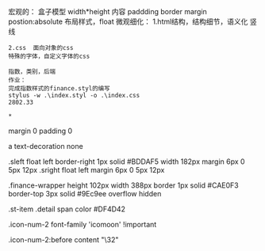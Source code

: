宏观的：
    盒子模型
    width*height 内容 paddding border margin postion:absolute
    布局样式，float 
微观细化：
    1.html结构，结构细节，语义化
    竖线
      
    2.css  面向对象的css
    特殊的字体，自定义字体的css

    指数，类别，后端
    作业：
    完成指数样式的finance.styl的编写
    stylus -w .\index.styl -o .\index.css
    2802.33

    *
  margin 0
  padding 0


a
  text-decoration none


.sleft
  float left
  border-right 1px solid #BDDAF5
  width 182px
  margin 6px 0 5px 12px 
.sright
  float left
  margin 6px 0 5px 12px 


.finance-wrapper
  height 102px
  width 388px
  border 1px solid #CAE0F3
  border-top 3px solid #9Ec9ee
  overflow hidden


.st-item .detail span
  color #DF4D42



.icon-num-2
  font-family 'icomoon' !important


.icon-num-2:before
  content "\32"
  
  